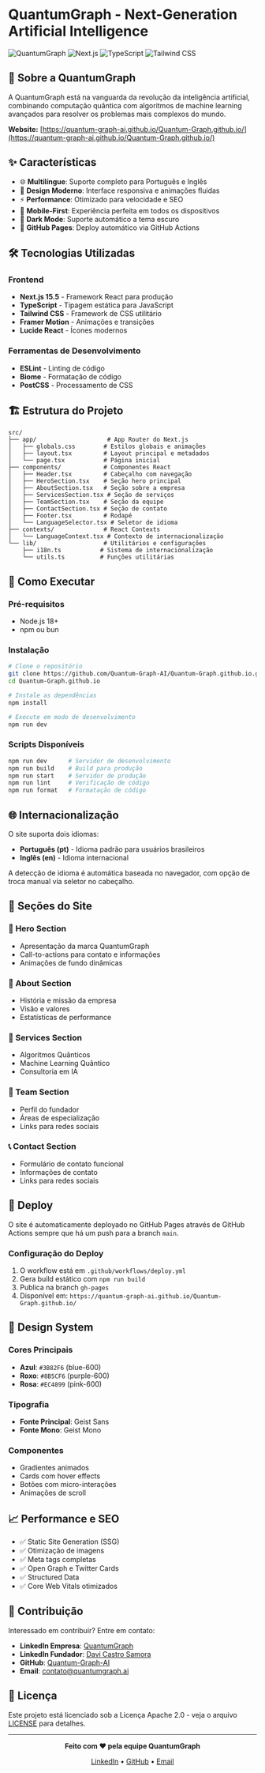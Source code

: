 # QuantumGraph - Next-Generation Artificial Intelligence

![QuantumGraph](https://img.shields.io/badge/QuantumGraph-AI%20Company-blue?style=for-the-badge)
![Next.js](https://img.shields.io/badge/Next.js-15.5-black?style=for-the-badge&logo=next.js)
![TypeScript](https://img.shields.io/badge/TypeScript-5.8-blue?style=for-the-badge&logo=typescript)
![Tailwind CSS](https://img.shields.io/badge/Tailwind%20CSS-3.4-06B6D4?style=for-the-badge&logo=tailwindcss)

## 🚀 Sobre a QuantumGraph

A QuantumGraph está na vanguarda da revolução da inteligência artificial, combinando computação quântica com algoritmos de machine learning avançados para resolver os problemas mais complexos do mundo.

**Website:** [https://quantum-graph-ai.github.io/Quantum-Graph.github.io/](https://quantum-graph-ai.github.io/Quantum-Graph.github.io/)

## ✨ Características

- 🌐 **Multilíngue**: Suporte completo para Português e Inglês
- 🎨 **Design Moderno**: Interface responsiva e animações fluidas
- ⚡ **Performance**: Otimizado para velocidade e SEO
- 📱 **Mobile-First**: Experiência perfeita em todos os dispositivos
- 🌙 **Dark Mode**: Suporte automático a tema escuro
- 🚀 **GitHub Pages**: Deploy automático via GitHub Actions

## 🛠️ Tecnologias Utilizadas

### Frontend
- **Next.js 15.5** - Framework React para produção
- **TypeScript** - Tipagem estática para JavaScript
- **Tailwind CSS** - Framework de CSS utilitário
- **Framer Motion** - Animações e transições
- **Lucide React** - Ícones modernos

### Ferramentas de Desenvolvimento
- **ESLint** - Linting de código
- **Biome** - Formatação de código
- **PostCSS** - Processamento de CSS

## 🏗️ Estrutura do Projeto

```
src/
├── app/                    # App Router do Next.js
│   ├── globals.css        # Estilos globais e animações
│   ├── layout.tsx         # Layout principal e metadados
│   └── page.tsx           # Página inicial
├── components/            # Componentes React
│   ├── Header.tsx         # Cabeçalho com navegação
│   ├── HeroSection.tsx    # Seção hero principal
│   ├── AboutSection.tsx   # Seção sobre a empresa
│   ├── ServicesSection.tsx # Seção de serviços
│   ├── TeamSection.tsx    # Seção da equipe
│   ├── ContactSection.tsx # Seção de contato
│   ├── Footer.tsx         # Rodapé
│   └── LanguageSelector.tsx # Seletor de idioma
├── contexts/              # React Contexts
│   └── LanguageContext.tsx # Contexto de internacionalização
└── lib/                   # Utilitários e configurações
    ├── i18n.ts           # Sistema de internacionalização
    └── utils.ts          # Funções utilitárias
```

## 🚀 Como Executar

### Pré-requisitos
- Node.js 18+ 
- npm ou bun

### Instalação
```bash
# Clone o repositório
git clone https://github.com/Quantum-Graph-AI/Quantum-Graph.github.io.git
cd Quantum-Graph.github.io

# Instale as dependências
npm install

# Execute em modo de desenvolvimento
npm run dev
```

### Scripts Disponíveis
```bash
npm run dev      # Servidor de desenvolvimento
npm run build    # Build para produção
npm run start    # Servidor de produção
npm run lint     # Verificação de código
npm run format   # Formatação de código
```

## 🌐 Internacionalização

O site suporta dois idiomas:
- **Português (pt)** - Idioma padrão para usuários brasileiros
- **Inglês (en)** - Idioma internacional

A detecção de idioma é automática baseada no navegador, com opção de troca manual via seletor no cabeçalho.

## 📱 Seções do Site

### 🎯 Hero Section
- Apresentação da marca QuantumGraph
- Call-to-actions para contato e informações
- Animações de fundo dinâmicas

### 📖 About Section
- História e missão da empresa
- Visão e valores
- Estatísticas de performance

### 🔧 Services Section
- Algoritmos Quânticos
- Machine Learning Quântico
- Consultoria em IA

### 👥 Team Section
- Perfil do fundador
- Áreas de especialização
- Links para redes sociais

### 📞 Contact Section
- Formulário de contato funcional
- Informações de contato
- Links para redes sociais

## 🚀 Deploy

O site é automaticamente deployado no GitHub Pages através de GitHub Actions sempre que há um push para a branch `main`.

### Configuração do Deploy
1. O workflow está em `.github/workflows/deploy.yml`
2. Gera build estático com `npm run build`
3. Publica na branch `gh-pages`
4. Disponível em: `https://quantum-graph-ai.github.io/Quantum-Graph.github.io/`

## 🎨 Design System

### Cores Principais
- **Azul**: `#3B82F6` (blue-600)
- **Roxo**: `#8B5CF6` (purple-600)
- **Rosa**: `#EC4899` (pink-600)

### Tipografia
- **Fonte Principal**: Geist Sans
- **Fonte Mono**: Geist Mono

### Componentes
- Gradientes animados
- Cards com hover effects
- Botões com micro-interações
- Animações de scroll

## 📈 Performance e SEO

- ✅ Static Site Generation (SSG)
- ✅ Otimização de imagens
- ✅ Meta tags completas
- ✅ Open Graph e Twitter Cards
- ✅ Structured Data
- ✅ Core Web Vitals otimizados

## 🤝 Contribuição

Interessado em contribuir? Entre em contato:

- **LinkedIn Empresa**: [QuantumGraph](https://www.linkedin.com/company/107882242/)
- **LinkedIn Fundador**: [Davi Castro Samora](https://www.linkedin.com/in/samoradc/)
- **GitHub**: [Quantum-Graph-AI](https://github.com/Quantum-Graph-AI)
- **Email**: contato@quantumgraph.ai

## 📄 Licença

Este projeto está licenciado sob a Licença Apache 2.0 - veja o arquivo [LICENSE](LICENSE) para detalhes.

---

<p align="center">
  <strong>Feito com ❤️ pela equipe QuantumGraph</strong>
</p>

<p align="center">
  <a href="https://www.linkedin.com/company/107882242/">LinkedIn</a> •
  <a href="https://github.com/Quantum-Graph-AI">GitHub</a> •
  <a href="mailto:contato@quantumgraph.ai">Email</a>
</p>